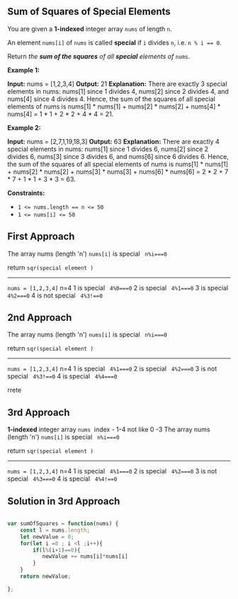 ## Sum of Squares of Special Elements

You are given a **1-indexed** integer array `nums` of length `n`.

An element `nums[i]` of `nums` is called **special** if `i` divides `n`, i.e. `n % i == 0`.

Return _the **sum of the squares** of all **special** elements of_ `nums`.

**Example 1:**

**Input:** nums = [1,2,3,4]
**Output:** 21
**Explanation:** There are exactly 3 special elements in nums: nums[1] since 1 divides 4, nums[2] since 2 divides 4, and nums[4] since 4 divides 4. 
Hence, the sum of the squares of all special elements of nums is nums[1] * nums[1] + nums[2] * nums[2] + nums[4] * nums[4] = 1 * 1 + 2 * 2 + 4 * 4 = 21.  

**Example 2:**

**Input:** nums = [2,7,1,19,18,3]
**Output:** 63
**Explanation:** There are exactly 4 special elements in nums: nums[1] since 1 divides 6, nums[2] since 2 divides 6, nums[3] since 3 divides 6, and nums[6] since 6 divides 6. 
Hence, the sum of the squares of all special elements of nums is nums[1] * nums[1] + nums[2] * nums[2] + nums[3] * nums[3] + nums[6] * nums[6] = 2 * 2 + 7 * 7 + 1 * 1 + 3 * 3 = 63. 

**Constraints:**

- `1 <= nums.length == n <= 50`
- `1 <= nums[i] <= 50`



## First Approach

The array nums (length 'n') 
`nums[i]` is special ` n%i===0` 

return `sqr(special element )`  

________________________________________
`nums = [1,2,3,4]` 
 n=4 
 1 is special ` 4%0===0` 
 2 is special ` 4%1===0` 
 3 is special ` 4%2===0` 
 4 is not  special ` 4%3!==0` 



## 2nd Approach
  The array nums (length 'n') 
`nums[i]` is special ` n%i===0` 

return `sqr(special element )`  

________________________________________
`nums = [1,2,3,4]` 
 n=4 
 1 is special ` 4%1===0` 
 2 is special ` 4%2===0` 
 3 is not  special ` 4%3!==0` 
 4 is special ` 4%4===0` 

rrete


## 3rd Approach
**1-indexed** integer array `nums` 
index - 1-4 not like 0 -3
The array nums (length 'n') 
`nums[i]` is special ` n%i===0` 

return `sqr(special element )`  

________________________________________
`nums = [1,2,3,4]` 
 n=4 
 1 is special ` 4%1===0` 
 2 is special ` 4%2===0` 
 3 is  not special ` 4%3===0` 
 4 is   special ` 4%4!==0` 


## Solution in 3rd Approach

```js

var sumOfSquares = function(nums) {
    const l = nums.length;
    let newValue = 0;
    for(let i =0 ; i <l ;i++){
        if(l%(i+1)==0){
           newValue += nums[i]*nums[i]
        }
    }
    return newValue;

};
```